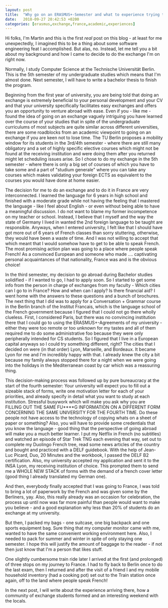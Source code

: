 ```yaml
---
layout: post
title:  "Why go on an ERASMUS+-Semester and what to experience trying to"
date:   2018-09-27 20:42:53 +0200
categories: [erasmus,exchange,france,academic,experiences]
---
```


Hi folks, I'm Martin and this is the first _real_ post on this blog - at least for me unexpectedly, I imagined this to be a thing about some software engineering feat I accomplished. But alas, no. Instead, let me tell you a bit about my background and how I came to decide to do the exchange I'm on right now.

Normally, I study Computer Science at the Technische Universität Berlin. This is the 5th semester of my undergraduate studies which means that I'm almost done. Next semester, I will have to write a bachelor thesis to finish the program.

Beginning from the first year of university, you are being told that doing an exchange is extremely beneficial to your personal development and your CV and that your university specifically facilitates easy exchanges and offers you an opportunity to venture abroad with ease. Even if you - like me - found the idea of going on an exchange vaguely intriguing you have learned over the course of your studies that in spite of the undergraduate curriculums of most subjects are quite similar across different universities, there are some roadblocks from an academic viewpoint to going on an exchange if you are keen not to lose time. The TU Berlin proposes a mobility window for its students in the 3rd/4th semester - where there are still many obligatory and a set of highly specific elective courses which might not be found at the receiving institution and were doing them after you returned might let scheduling issues arise. So I chose to do my exchange in the 5th semester - where there is only a big set of courses of which you have to take some and a part of "studium generale" where you can take any courses which makes validating your foreign ECTS as equivalent to the courses you would have done at home easier.

The decision for me to do an exchange and to do it in France are very interconnected. I learned the language for 6 years in high school and finished with a moderate grade while not having the feeling that I mastered the language - like I feel about English - or even without being able to have a meaningful discussion. I do not want to blame my former incompetence on my teacher or school. Instead, I believe that I myself and the way the state of Germany I lived in wanted the 2nd foreign language to be taught are responsible. Anyways, when I entered university, I felt like that I should have got more out of 6 years of French classes than sorry stuttering, otherwise, they would have been a waste of time. And I was not willing to accept that which meant that I would somehow have to get to be able to speak French. The most promising action plan was going to a place where people speak French! As a convinced European and someone who made .... captivating personal acquaintances of that nationality, France was and is the obvious choice!

In the third semester, my decision to go abroad during Bachelor studies solidified - if I wanted to go, I had to apply soon. So I started to get some info from the person in charge of exchanges from my faculty - Which cities can I go to in France? How and when can I apply? Is there financial aid? I went home with the answers to these questions and a bunch of brochures. The next thing that I did was to apply for a Conversation + Grammar course in the Berlin branch of the Institut Francais, which is the language school of the French government because I figured that I could not go there wholly clueless. First, I considered Paris, but there was no convincing institution there that I could go to using the ERASMUS+-Agreements of my university - either they were too remote or too unknown for my tastes and all of them required me to do some administrative foo because they were only peripherally intended for CS students. So I figured that I live in a European capital anyways so I could try something different, right? The cities that I decided on were (in that order) Lyon, Marseille, and Bordeaux. It became Lyon for me and I'm incredibly happy with that. I already knew the city a bit because my family always stopped there for a night when we were going into the holidays in the Mediterranean coast by car which was a reassuring thing.

This decision-making process was followed up by pure bureaucracy at the start of the fourth semester: Your university will expect you to fill out a sizeable stack of forms, write one motivation letter for each of your priorities, and already specify in detail what you want to study at each institution. Stressful busywork which will make you ask why you are FILLING OUT THE SAME FU****G INFORMATION ON A DIFFERENT FORM CONCERNING THE SAME UNIVERSITY FOR THE FOURTH TIME. Do these people not have access to the technology of copying whats on a sheet of paper or something? Also, you will have to provide some credentials that you know the language - good thing that the perspective of going abroad will make you a much better learner. I put my Netflix in French (no subtitles) and watched an episode of Star Trek TNG each evening that way, set out to complete my Duolingo French tree, read some news articles of the country and bought and practiced with a DELF guidebook. With the help of Jean-Luc Picard, Duo, 20 Minutes and the workbook, I passed the DELF B2 certification. Also, my university accepted my application and sent it to the INSA Lyon, my receiving institution of choice. This prompted them to send me a WHOLE NEW STACK of forms with the demand of a french cover letter (good thing I already translated my German one).

And then, everybody finally accepted that I was going to France, I was told to bring a lot of paperwork by the French and was given some by the Berliners, yay. Also, this really already was an occasion for celebration, the process up until now was far more painful than people would want to make you believe - and a good explanation why less than 20% of students do an exchange at my university.

But then, I packed my bags - one suitcase, one big backpack and one sports equipment bag. Sure thing that my computer monitor came with me, wanted to have the same convenient working environment here. Also, I needed to pack for summer and winter in spite of only staying one semester. I hope this will justify the amount of baggage to the reader - if not then just know that I'm a person that likes stuff.

One slightly cumbersome train ride later I arrived at the first (and prolonged) of three stops on my journey to France. I had to fly back to Berlin once to do the last exam, then I returned and after the visit of a friend I and my mobile household inventory (had a cooking pot) set out to the Train station once again, off to the land where people speak French!

In the next post, I will write about the experience arriving there, how a community of exchange students formed and an interesting weekend with the locals.